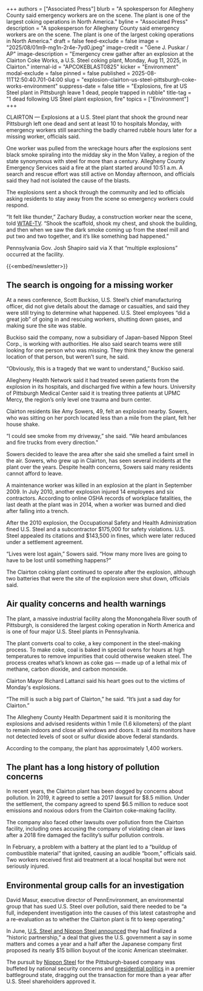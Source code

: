 +++
authors = ["Associated Press"]
blurb = "A spokesperson for Allegheny County said emergency workers are on the scene. The plant is one of the largest coking operations in North America."
byline = "Associated Press"
description = "A spokesperson for Allegheny County said emergency workers are on the scene. The plant is one of the largest coking operations in North America."
draft = false
feed-exclude = false
image = "2025/08/01m9-mg1n-2r4e-7yd0.jpeg"
image-credit = "Gene J. Puskar / AP"
image-description = "Emergency crew gather after an explosion at the Clairton Coke Works, a U.S. Steel coking plant, Monday, Aug 11, 2025, in Clairton."
internal-id = "APCOKEBLAST0825"
kicker = "Environment"
modal-exclude = false
pinned = false
published = 2025-08-11T12:50:40.701-04:00
slug = "explosion-clairton-us-steel-pittsburgh-coke-works-environment"
suppress-date = false
title = "Explosions, fire at US Steel plant in Pittsburgh leave 1 dead, people trapped in rubble"
title-tag = "1 dead following US Steel plant explosion, fire"
topics = ["Environment"]
+++

CLAIRTON — Explosions at a U.S. Steel plant that shook the ground near Pittsburgh left one dead and sent at least 10 to hospitals Monday, with emergency workers still searching the badly charred rubble hours later for a missing worker, officials said.

One worker was pulled from the wreckage hours after the explosions sent black smoke spiraling into the midday sky in the Mon Valley, a region of the state synonymous with steel for more than a century. Allegheny County Emergency Services said a fire at the plant started around 10:51 a.m. A search and rescue effort was still active on Monday afternoon, and officials said they had not isolated the cause of the blasts.

The explosions sent a shock through the community and led to officials asking residents to stay away from the scene so emergency workers could respond.

“It felt like thunder,” Zachary Buday, a construction worker near the scene, told <a href="https://www.wtae.com/article/steel-plant-explosion-worker-describes-moment/65654978">WTAE-TV</a>. “Shook the scaffold, shook my chest, and shook the building, and then when we saw the dark smoke coming up from the steel mill and put two and two together, and it’s like something bad happened.”

Pennsylvania Gov. Josh Shapiro said via X that “multiple explosions” occurred at the facility.

{{<embed/newsletter>}}

## The search is ongoing for a missing worker

At a news conference, Scott Buckiso, U.S. Steel’s chief manufacturing officer, did not give details about the damage or casualties, and said they were still trying to determine what happened. U.S. Steel employees “did a great job” of going in and rescuing workers, shutting down gases, and making sure the site was stable.

Buckiso said the company, now a subsidiary of Japan-based Nippon Steel Corp., is working with authorities. He also said search teams were still looking for one person who was missing. They think they know the general location of that person, but weren’t sure, he said.

“Obviously, this is a tragedy that we want to understand,” Buckiso said.

Allegheny Health Network said it had treated seven patients from the explosion in its hospitals, and discharged five within a few hours. University of Pittsburgh Medical Center said it is treating three patients at UPMC Mercy, the region’s only level one trauma and burn center.

Clairton residents like Amy Sowers, 49, felt an explosion nearby. Sowers, who was sitting on her porch located less than a mile from the plant, felt her house shake.

“I could see smoke from my driveway,” she said. “We heard ambulances and fire trucks from every direction.&#34;

Sowers decided to leave the area after she said she smelled a faint smell in the air. Sowers, who grew up in Clairton, has seen several incidents at the plant over the years. Despite health concerns, Sowers said many residents cannot afford to leave.

A maintenance worker was killed in an explosion at the plant in September 2009. In July 2010, another explosion injured 14 employees and six contractors. According to online OSHA records of workplace fatalities, the last death at the plant was in 2014, when a worker was burned and died after falling into a trench.

After the 2010 explosion, the Occupational Safety and Health Administration fined U.S. Steel and a subcontractor $175,000 for safety violations. U.S. Steel appealed its citations and $143,500 in fines, which were later reduced under a settlement agreement.

“Lives were lost again,” Sowers said. “How many more lives are going to have to be lost until something happens?”

The Clairton coking plant continued to operate after the explosion, although two batteries that were the site of the explosion were shut down, officials said.

## Air quality concerns and health warnings

The plant, a massive industrial facility along the Monongahela River south of Pittsburgh, is considered the largest coking operation in North America and is one of four major U.S. Steel plants in Pennsylvania.

The plant converts coal to coke, a key component in the steel-making process. To make coke, coal is baked in special ovens for hours at high temperatures to remove impurities that could otherwise weaken steel. The process creates what’s known as coke gas — made up of a lethal mix of methane, carbon dioxide, and carbon monoxide.

Clairton Mayor Richard Lattanzi said his heart goes out to the victims of Monday&#39;s explosions.

“The mill is such a big part of Clairton,” he said. “It’s just a sad day for Clairton.”

The Allegheny County Health Department said it is monitoring the explosions and advised residents within 1 mile (1.6 kilometers) of the plant to remain indoors and close all windows and doors. It said its monitors have not detected levels of soot or sulfur dioxide above federal standards.

According to the company, the plant has approximately 1,400 workers.

## The plant has a long history of pollution concerns

In recent years, the Clairton plant has been dogged by concerns about pollution. In 2019, it agreed to settle a 2017 lawsuit for $8.5 million. Under the settlement, the company agreed to spend $6.5 million to reduce soot emissions and noxious odors from the Clairton coke-making facility.

The company also faced other lawsuits over pollution from the Clairton facility, including ones accusing the company of violating clean air laws after a 2018 fire damaged the facility’s sulfur pollution controls.

In February, a problem with a battery at the plant led to a “buildup of combustible material” that ignited, causing an audible “boom,” officials said. Two workers received first aid treatment at a local hospital but were not seriously injured.

## Environmental group calls for an investigation

David Masur, executive director of PennEnvironment, an environmental group that has sued U.S. Steel over pollution, said there needed to be “a full, independent investigation into the causes of this latest catastrophe and a re-evaluation as to whether the Clairton plant is fit to keep operating.”

In June, <a href="https://apnews.com/article/trump-us-steel-nippon-steel-golden-share-0bda2cf3c6de313206b481be0baf78cb">U.S. Steel and Nippon Steel announced</a> they had finalized a “historic partnership,” a deal that gives the U.S. government a say in some matters and comes a year and a half after the Japanese company first proposed its nearly $15 billion buyout of the iconic American steelmaker.

The pursuit by <a href="https://apnews.com/article/us-steel-nippon-steel-acquired-industrialization-1a174c359756efd3ee0f0f9172a3bd6b">Nippon Steel</a> for the Pittsburgh-based company was buffeted by national security concerns and <a href="https://apnews.com/article/biden-trump-us-steel-pittsburgh-nippon-japan-67042a39de838f4cccd45d7a77ec0a40">presidential politics</a> in a premier battleground state, dragging out the transaction for more than a year after U.S. Steel shareholders approved it.

